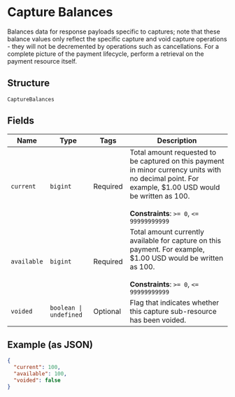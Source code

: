 
# Capture Balances

Balances data for response payloads specific to captures; note that these balance values only reflect the specific capture and void capture operations - they will not be decremented by operations such as cancellations. For a complete picture of the payment lifecycle, perform a retrieval on the payment resource itself.

## Structure

`CaptureBalances`

## Fields

| Name | Type | Tags | Description |
|  --- | --- | --- | --- |
| `current` | `bigint` | Required | Total amount requested to be captured on this payment in minor currency units with no decimal point. For example, $1.00 USD would be written as 100.<br><br>**Constraints**: `>= 0`, `<= 99999999999` |
| `available` | `bigint` | Required | Total amount currently available for capture on this payment. For example, $1.00 USD would be written as 100.<br><br>**Constraints**: `>= 0`, `<= 99999999999` |
| `voided` | `boolean \| undefined` | Optional | Flag that indicates whether this capture sub-resource has been voided. |

## Example (as JSON)

```json
{
  "current": 100,
  "available": 100,
  "voided": false
}
```

